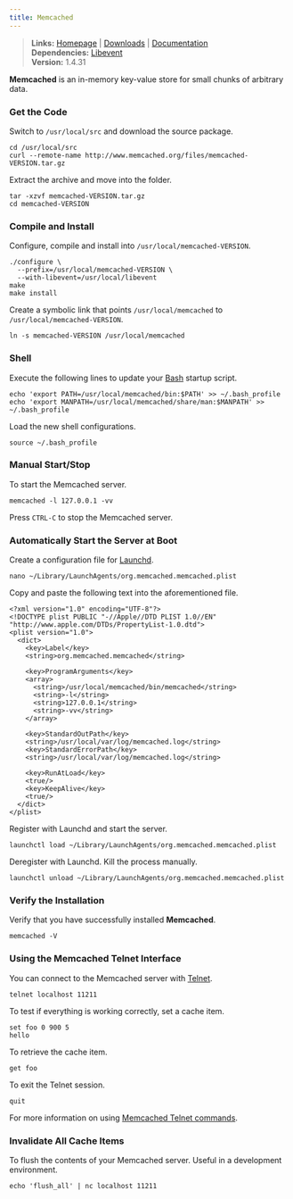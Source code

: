```yaml
---
title: Memcached
---
```


> **Links:** [Homepage](http://memcached.org/) | [Downloads](http://memcached.org/downloads) | [Documentation](http://code.google.com/p/memcached/wiki/NewStart)  
> **Dependencies:** [Libevent](/libevent/)  
> **Version:** <span id="version">1.4.31</span>

**Memcached** is an in-memory key-value store for small chunks of arbitrary data.


### Get the Code

Switch to `/usr/local/src` and download the source package.

	cd /usr/local/src
	curl --remote-name http://www.memcached.org/files/memcached-VERSION.tar.gz

Extract the archive and move into the folder.

	tar -xzvf memcached-VERSION.tar.gz
	cd memcached-VERSION


### Compile and Install

Configure, compile and install into `/usr/local/memcached-VERSION`.

	./configure \
	  --prefix=/usr/local/memcached-VERSION \
	  --with-libevent=/usr/local/libevent
	make
	make install

Create a symbolic link that points `/usr/local/memcached` to `/usr/local/memcached-VERSION`.

	ln -s memcached-VERSION /usr/local/memcached


### Shell

Execute the following lines to update your [Bash](http://en.wikipedia.org/wiki/Bash_%28Unix_shell%29) startup script.

	echo 'export PATH=/usr/local/memcached/bin:$PATH' >> ~/.bash_profile
	echo 'export MANPATH=/usr/local/memcached/share/man:$MANPATH' >> ~/.bash_profile

Load the new shell configurations.

	source ~/.bash_profile


### Manual Start/Stop

To start the Memcached server.

	memcached -l 127.0.0.1 -vv

Press `CTRL-C` to stop the Memcached server.


### Automatically Start the Server at Boot

Create a configuration file for [Launchd](http://en.wikipedia.org/wiki/Launchd).

	nano ~/Library/LaunchAgents/org.memcached.memcached.plist

Copy and paste the following text into the aforementioned file.

	<?xml version="1.0" encoding="UTF-8"?>
	<!DOCTYPE plist PUBLIC "-//Apple//DTD PLIST 1.0//EN" "http://www.apple.com/DTDs/PropertyList-1.0.dtd">
	<plist version="1.0">
	  <dict>
	    <key>Label</key>
	    <string>org.memcached.memcached</string>

	    <key>ProgramArguments</key>
	    <array>
	      <string>/usr/local/memcached/bin/memcached</string>
	      <string>-l</string>
	      <string>127.0.0.1</string>
	      <string>-vv</string>
	    </array>

	    <key>StandardOutPath</key>
	    <string>/usr/local/var/log/memcached.log</string>
	    <key>StandardErrorPath</key>
	    <string>/usr/local/var/log/memcached.log</string>

	    <key>RunAtLoad</key>
	    <true/>
	    <key>KeepAlive</key>
	    <true/>
	  </dict>
	</plist>

Register with Launchd and start the server.

	launchctl load ~/Library/LaunchAgents/org.memcached.memcached.plist

Deregister with Launchd. Kill the process manually.

	launchctl unload ~/Library/LaunchAgents/org.memcached.memcached.plist


### Verify the Installation

Verify that you have successfully installed **Memcached**.

	memcached -V


### Using the Memcached Telnet Interface

You can connect to the Memcached server with [Telnet](http://en.wikipedia.org/wiki/Telnet).

	telnet localhost 11211

To test if everything is working correctly, set a cache item.

	set foo 0 900 5
	hello

To retrieve the cache item.

	get foo

To exit the Telnet session.

	quit

For more information on using [Memcached Telnet commands](http://blog.elijaa.org/?post/2010/05/21/Memcached-telnet-command-summary).


### Invalidate All Cache Items

To flush the contents of your Memcached server. Useful in a development environment.

	echo 'flush_all' | nc localhost 11211
